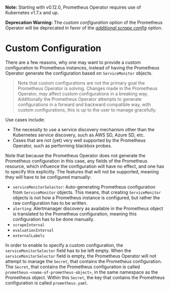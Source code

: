 <br>
<div class="alert alert-info" role="alert">
    <i class="fa fa-exclamation-triangle"></i><b> Note:</b> Starting with v0.12.0, Prometheus Operator requires use of Kubernetes v1.7.x and up.
</div>


**Deprecation Warning:** The _custom configuration_ option of the Prometheus Operator will be deprecated in favor of the [_additional scrape config_](./api.md#prometheusspec) option.


# Custom Configuration

There are a few reasons, why one may want to provide a custom configuration to Prometheus instances, instead of having the Prometheus Operator generate the configuration based on `ServiceMonitor` objects.

> Note that custom configurations are not the primary goal the Prometheus Operator is solving. Changes made in the Prometheus Operator, may affect custom configurations in a breaking way. Additionally the Prometheus Operator attempts to generate configurations in a forward and backward compatible way, with custom configurations, this is up to the user to manage gracefully.

Use cases include:

* The necessity to use a service discovery mechanism other than the Kubernetes service discovery, such as AWS SD, Azure SD, etc.
* Cases that are not (yet) very well supported by the Prometheus Operator, such as performing blackbox probes.

Note that because the Prometheus Operator does not generate the Prometheus configuration in this case, any fields of the Prometheus resource, which influence the configuration will have no effect, and one has to specify this explicitly. The features that will not be supported, meaning they will have to be configured manually:

* `serviceMonitorSelector`: Auto-generating Prometheus configuration from `ServiceMonitor` objects. This means, that creating `ServiceMonitor` objects is not how a Prometheus instance is configured, but rather the raw configuration has to be written.
* `alerting`: Alertmanager discovery as available in the Prometheus object is translated to the Prometheus configuration, meaning this configuration has to be done manually.
* `scrapeInterval`
* `evaluationInterval`
* `externalLabels`

In order to enable to specify a custom configuration, the `serviceMonitorSelector` field has to be left empty. When the `serviceMonitorSelector` field is empty, the Prometheus Operator will not attempt to manage the `Secret`, that contains the Prometheus configuration. The `Secret`, that contains the Prometheus configuration is called `prometheus-<name-of-prometheus-object>`, in the same namespace as the Prometheus object. Within this `Secret`, the key that contains the Prometheus configuration is called `prometheus.yaml`.
